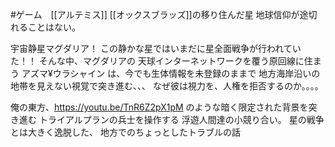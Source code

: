 #ゲーム　[[アルテミス]]
[[オックスブラッズ]]の移り住んだ星
地球信仰が途切れることはない。

宇宙静星マグダリア！
この静かな星ではいまだに星全面戦争が行われていた！！
そんな中、マグダリアの
天球インターネットワークを覆う原回線に住まう
アズマ¥ウラシャイン
は、今でも生体情報を未登録のままで
地方海岸沿いの地帯を見えない視覚で突き進む、、、
なぜ彼は視力を、人権を拒否するのか。。。。

俺の東方、https://youtu.be/TnR6Z2pX1pM
のような暗く限定された背景を突き進む
トライアルプランの兵士を操作する
浮遊人間達の小競り合い。
星の戦争とは大きく逸脱した、
地方でのちょっとしたトラブルの話

